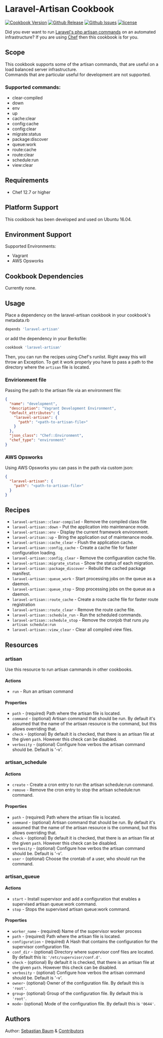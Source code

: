 # Laravel-Artisan Cookbook

[![Cookbook Version](https://img.shields.io/cookbook/v/laravel-artisan.svg)](https://supermarket.chef.io/cookbooks/laravel-artisan) [![Github Release](https://img.shields.io/github/release/sebbaum/laravel-artisan.svg)](https://github.com/sebbaum/laravel-artisan/releases) [![Github Issues](https://img.shields.io/github/issues/sebbaum/laravel-artisan.svg)](https://github.com/sebbaum/laravel-artisan/issues) [![license](https://img.shields.io/github/license/sebbaum/laravel-artisan.svg)](https://github.com/sebbaum/laravel-artisan/blob/master/LICENSE)

Did you ever want to run [Laravel's php artisan commands](https://laravel.com/docs/5.5/artisan) on an automated infrastructure? If you are using [Chef](https://www.chef.io/) then this cookbook is for you.

## Scope
This cookbook supports some of the artisan commands, that are useful on a load balanced server infrastructure.  
Commands that are particular useful for development are not supported.

### Supported commands:
* clear-compiled
* down
* env
* up
* cache:clear
* config:cache
* config:clear
* migrate:status
* package:discover
* queue:work
* route:cache
* route:clear
* schedule:run
* view:clear

## Requirements
* Chef 12.7 or higher

## Platform Support
This cookbook has been developed and used on Ubuntu 16.04.

## Environment Support
Supported Environments:
* Vagrant
* AWS Opsworks

## Cookbook Dependencies
Currently none.

## Usage
Place a dependency on the laravel-artisan cookbook in your cookbook's metadata.rb

```ruby
depends 'laravel-artisan'
```

or add the dependency in your Berksfile:  
```ruby
cookbook 'laravel-artisan'
```

Then, you can run the recipes using Chef's runlist. Right away this will throw an Exception. To get it work properly you have
to pass a path to the directory where the `artisan` file is located.

### Envirionment file
Passing the path to the artisan file via an environment file:
```json
{
  "name": "development",
  "description": "Vagrant Development Environment",
  "default_attributes": {
    "laravel-artisan": {
      "path": "<path-to-artisan-file>"
    }
  },
  "json_class": "Chef::Environment",
  "chef_type": "environment"
}
```

### AWS Opsworks
Using AWS Opsworks you can pass in the path via custom json:
```json
{
  "laravel-artisan": {
    "path": "<path-to-artisan-file>"
  }
}
```

## Recipes
* `laravel-artisan::clear-compiled`	  -	Remove the compiled class file
* `laravel-artisan::down` 				    - Put the application into maintenance mode.
* `laravel-artisan::env`				      - Display the current framework environment.
* `laravel-aritsan::up` 				      - Bring the application out of maintenance mode.
* `laravel-artisan::cache_clear`		  - Flush the application cache.
* `laravel-artisan::config_cache`		  - Create a cache file for faster configuration loading.
* `laravel-artisan::config_clear`		  - Remove the configuaration cache file.
* `laravel-artisan::migrate_status`   - Show the status of each migration.
* `laravel-artisan::package_discover` -	Rebuild the cached package manifest.
* `laravel-artisan::queue_work`       - Start processing jobs on the queue as a daemon.
* `laravel-artisan::queue_stop`       - Stop processing jobs on the queue as a daemon.
* `laravel-artisan::route_cache`      - Create a route cache file for faster route registration
* `laravel-artisan::route_clear`      - Remove the route cache file.
* `laravel-artisan::schedule_run`		  - Run the scheduled commands.
* `laravel-artisan::schedule_stop`    -	Remove the cronjob that runs `php artisan schedule:run`
* `laravel-artisan::view_clear`			  - Clear all compiled view files.

## Resources

### artisan
Use this resource to run artisan cammands in other cookbooks.

#### Actions
* `run` - Run an artisan command

#### Properties
* `path` - (required) Path where the artisan file is located.
* `command` - (optional) Artisan command that should be run. By default it's assumed that the name of the artisan resource is the command, but this allows overriding that.
* `check` - (optional) By default it is checked, that there is an artisan file at the given `path`. However this check can be disabled.
* `verbosity` - (optional) Configure how verbos the artisan command should be. Default is '-v'.

### artisan_schedule

#### Actions
* `create` - Create a cron entry to run the artisan schedule:run command.
* `remove` - Remove the cron entry to stop the artisan schedule:run command.

#### Properties
* `path` - (required) Path where the artisan file is located.
* `command` - (optional) Artisan command that should be run. By default it's assumed that the name of the artisan resource is the command, but this allows overriding that.
* `check` - (optional) By default it is checked, that there is an artisan file at the given `path`. However this check can be disabled.
* `verbosity` - (optional) Configure how verbos the artisan command should be. Default is '-v'.
* `user` - (optional) Choose the crontab of a user, who should run the command.

### artisan_queue

#### Actions
* `start` - Install supervisor and add a configuration that enables a supervised artisan queue:work command.
* `stop` - Stops the supervised artisan queue:work command.

#### Properties
* `worker_name` - (required) Name of the supervisor worker process
* `path` - (required) Path where the artisan file is located.
* `configuration` - (required) A Hash that contains the configuration for the supervisor configuration file.
* `conf_dir` - (optional) Directory where supervisor conf files are located. By default this is: `'/etc/supervisor/conf.d'`.
* `check` - (optional) By default it is checked, that there is an artisan file at the given `path`. However this check can be disabled.
* `verbosity` - (optional) Configure how verbos the artisan command should be. Default is '-v'.
* `owner`- (optional) Owner of the configuration file. By default this is `'root'`.
* `group`- (optional) Group of the configuration file. By default this is `'root'`.
* `mode`- (optional) Mode of the configuration file. By default this is `'0644'`.


## Authors

Author: [Sebastian Baum](https://github.com/sebbaum) & [Contributors](https://github.com/sebbaum/laravel-artisan/graphs/contributors)
